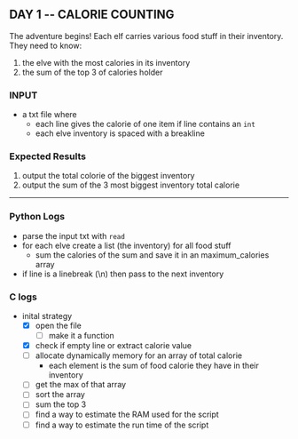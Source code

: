 ## DAY 1 -- CALORIE COUNTING

The adventure begins!
Each elf carries various food stuff in their inventory.
They need to know:

1. the elve with the most calories in its inventory
2. the sum of the top 3 of calories holder

### INPUT

- a txt file where
  - each line gives the calorie of one item if line contains an `int`
  - each elve inventory is spaced with a breakline

### Expected Results

1. output the total colorie of the biggest inventory
2. output the sum of the 3 most biggest inventory total calorie

---

### Python Logs

- parse the input txt with `read`
- for each elve create a list (the inventory) for all food stuff
  - sum the calories of the sum and save it in an maximum_calories array
- if line is a linebreak (\n) then pass to the next inventory

### C logs

- inital strategy
  - [x] open the file
    - [ ] make it a function
  - [x] check if empty line or extract calorie value
  - [ ] allocate dynamically memory for an array of total calorie
    - each element is the sum of food calorie they have in their inventory
  - [ ] get the max of that array
  - [ ] sort the array
  - [ ] sum the top 3
  - [ ] find a way to estimate the RAM used for the script
  - [ ] find a way to estimate the run time of the script
